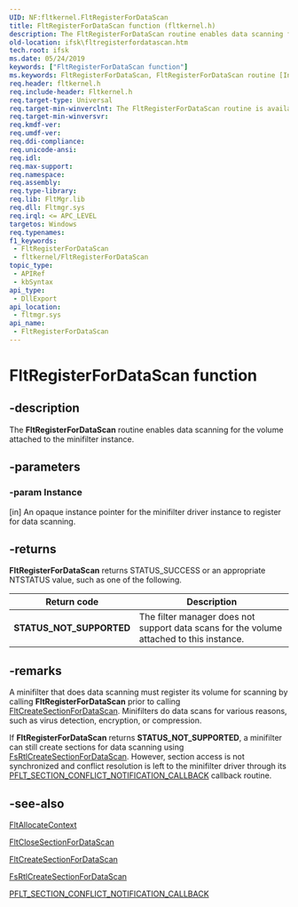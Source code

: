 ```yaml
---
UID: NF:fltkernel.FltRegisterForDataScan
title: FltRegisterForDataScan function (fltkernel.h)
description: The FltRegisterForDataScan routine enables data scanning for the volume attached to the minifilter instance.
old-location: ifsk\fltregisterfordatascan.htm
tech.root: ifsk
ms.date: 05/24/2019
keywords: ["FltRegisterForDataScan function"]
ms.keywords: FltRegisterForDataScan, FltRegisterForDataScan routine [Installable File System Drivers], fltkernel/FltRegisterForDataScan, ifsk.fltregisterfordatascan
req.header: fltkernel.h
req.include-header: Fltkernel.h
req.target-type: Universal
req.target-min-winverclnt: The FltRegisterForDataScan routine is available starting with   Windows 8.
req.target-min-winversvr: 
req.kmdf-ver: 
req.umdf-ver: 
req.ddi-compliance: 
req.unicode-ansi: 
req.idl: 
req.max-support: 
req.namespace: 
req.assembly: 
req.type-library: 
req.lib: FltMgr.lib
req.dll: Fltmgr.sys
req.irql: <= APC_LEVEL
targetos: Windows
req.typenames: 
f1_keywords:
 - FltRegisterForDataScan
 - fltkernel/FltRegisterForDataScan
topic_type:
 - APIRef
 - kbSyntax
api_type:
 - DllExport
api_location:
 - fltmgr.sys
api_name:
 - FltRegisterForDataScan
---
```


# FltRegisterForDataScan function


## -description

The **FltRegisterForDataScan** routine enables data scanning for the volume attached to the minifilter instance.

## -parameters

### -param Instance 

[in]
An opaque instance pointer for the minifilter driver instance to register for data scanning.

## -returns

**FltRegisterForDataScan** returns STATUS_SUCCESS or an appropriate NTSTATUS value, such as one of the following.

| Return code | Description |
| ----------- | ----------- |
| **STATUS_NOT_SUPPORTED** | The filter manager does not support data scans for the volume attached to this instance. |

## -remarks

A minifilter that does data scanning must register its volume for scanning by calling **FltRegisterForDataScan** prior to calling  [FltCreateSectionForDataScan](nf-fltkernel-fltcreatesectionfordatascan.md). Minifilters do data scans for various reasons, such as virus detection, encryption, or compression.

If **FltRegisterForDataScan** returns **STATUS_NOT_SUPPORTED**, a minifilter can still create sections for data scanning using [FsRtlCreateSectionForDataScan](../ntifs/nf-ntifs-fsrtlcreatesectionfordatascan.md). However, section access is not synchronized and conflict resolution is left to the minifilter driver through its [PFLT_SECTION_CONFLICT_NOTIFICATION_CALLBACK](nc-fltkernel-pflt_section_conflict_notification_callback.md) callback routine.

## -see-also

[FltAllocateContext](nf-fltkernel-fltallocatecontext.md)

[FltCloseSectionForDataScan](nf-fltkernel-fltclosesectionfordatascan.md)

[FltCreateSectionForDataScan](nf-fltkernel-fltcreatesectionfordatascan.md)

[FsRtlCreateSectionForDataScan](../ntifs/nf-ntifs-fsrtlcreatesectionfordatascan.md)

[PFLT_SECTION_CONFLICT_NOTIFICATION_CALLBACK](nc-fltkernel-pflt_section_conflict_notification_callback.md)
